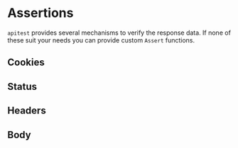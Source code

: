 # Assertions

`apitest` provides several mechanisms to verify the response data. If none of these suit your needs you can provide custom `Assert` functions.

## Cookies
## Status
## Headers
## Body

